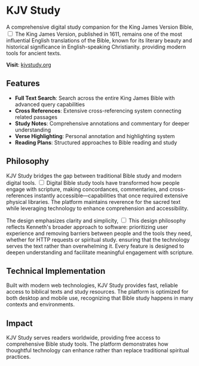 # KJV Study

A comprehensive digital study companion for the King James Version Bible,<label for="sn-kjv" class="margin-toggle sidenote-number"></label>
<input type="checkbox" id="sn-kjv" class="margin-toggle"/>
<span class="sidenote">The King James Version, published in 1611, remains one of the most influential English translations of the Bible, known for its literary beauty and historical significance in English-speaking Christianity.</span> providing modern tools for ancient texts.

**Visit**: [kjvstudy.org](https://kjvstudy.org)

## Features

- **Full Text Search**: Search across the entire King James Bible with advanced query capabilities
- **Cross References**: Extensive cross-referencing system connecting related passages
- **Study Notes**: Comprehensive annotations and commentary for deeper understanding
- **Verse Highlighting**: Personal annotation and highlighting system
- **Reading Plans**: Structured approaches to Bible reading and study

## Philosophy

KJV Study bridges the gap between traditional Bible study and modern digital tools.<label for="sn-digital-scripture" class="margin-toggle sidenote-number"></label>
<input type="checkbox" id="sn-digital-scripture" class="margin-toggle"/>
<span class="sidenote">Digital Bible study tools have transformed how people engage with scripture, making concordances, commentaries, and cross-references instantly accessible—capabilities that once required extensive physical libraries.</span> The platform maintains reverence for the sacred text while leveraging technology to enhance comprehension and accessibility.

The design emphasizes clarity and simplicity,<label for="sn-design" class="margin-toggle sidenote-number"></label>
<input type="checkbox" id="sn-design" class="margin-toggle"/>
<span class="sidenote">This design philosophy reflects Kenneth's broader approach to software: prioritizing user experience and removing barriers between people and the tools they need, whether for HTTP requests or spiritual study.</span> ensuring that the technology serves the text rather than overwhelming it. Every feature is designed to deepen understanding and facilitate meaningful engagement with scripture.

## Technical Implementation

Built with modern web technologies, KJV Study provides fast, reliable access to biblical texts and study resources. The platform is optimized for both desktop and mobile use, recognizing that Bible study happens in many contexts and environments.

## Impact

KJV Study serves readers worldwide, providing free access to comprehensive Bible study tools. The platform demonstrates how thoughtful technology can enhance rather than replace traditional spiritual practices.